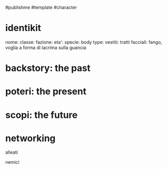 #publishme #template #character
# identikit
nome:
classe:
fazione:
eta':
specie:
body type:
vestiti:
tratti facciali: fango, voglia a forma di lacrima sulla guancia

# backstory: the past

# poteri: the present

# scopi: the future

# networking
alleati

nemici
